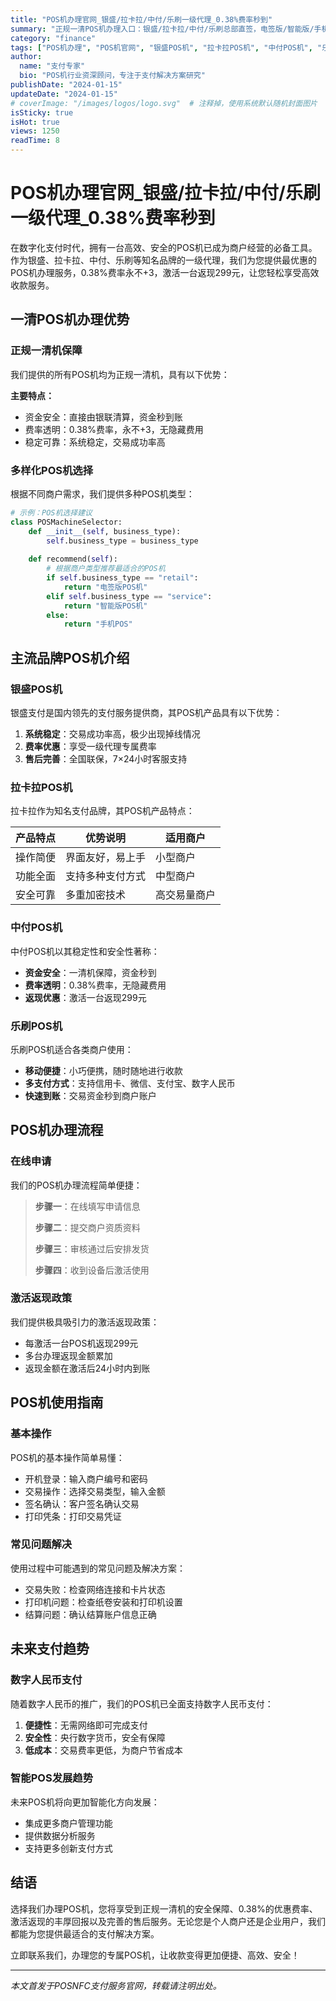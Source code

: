 ```yaml
---
title: "POS机办理官网_银盛/拉卡拉/中付/乐刷一级代理_0.38%费率秒到"
summary: "正规一清POS机办理入口：银盛/拉卡拉/中付/乐刷总部直签，电签版/智能版/手机POS/聚合码牌随心选，0.38%费率永不+3，激活一台返299元，支持信用卡、微信、支付宝、数字人民币，个人/商户均可在线申请，顺丰包邮当天发货！"
category: "finance"
tags: ["POS机办理", "POS机官网", "银盛POS机", "拉卡拉POS机", "中付POS机", "乐刷POS机", "电签POS机", "移动收款", "码牌收款", "0.38%费率", "总部直签", "激活返现"]
author:
  name: "支付专家"
  bio: "POS机行业资深顾问，专注于支付解决方案研究"
publishDate: "2024-01-15"
updateDate: "2024-01-15"
# coverImage: "/images/logos/logo.svg"  # 注释掉，使用系统默认随机封面图片
isSticky: true
isHot: true
views: 1250
readTime: 8
---
```


# POS机办理官网_银盛/拉卡拉/中付/乐刷一级代理_0.38%费率秒到

在数字化支付时代，拥有一台高效、安全的POS机已成为商户经营的必备工具。作为银盛、拉卡拉、中付、乐刷等知名品牌的一级代理，我们为您提供最优惠的POS机办理服务，0.38%费率永不+3，激活一台返现299元，让您轻松享受高效收款服务。

## 一清POS机办理优势

### 正规一清机保障

我们提供的所有POS机均为正规一清机，具有以下优势：

**主要特点：**
- 资金安全：直接由银联清算，资金秒到账
- 费率透明：0.38%费率，永不+3，无隐藏费用
- 稳定可靠：系统稳定，交易成功率高

### 多样化POS机选择

根据不同商户需求，我们提供多种POS机类型：

```python
# 示例：POS机选择建议
class POSMachineSelector:
    def __init__(self, business_type):
        self.business_type = business_type
    
    def recommend(self):
        # 根据商户类型推荐最适合的POS机
        if self.business_type == "retail":
            return "电签版POS机"
        elif self.business_type == "service":
            return "智能版POS机"
        else:
            return "手机POS"
```

## 主流品牌POS机介绍

### 银盛POS机

银盛支付是国内领先的支付服务提供商，其POS机产品具有以下优势：

1. **系统稳定**：交易成功率高，极少出现掉线情况
2. **费率优惠**：享受一级代理专属费率
3. **售后完善**：全国联保，7×24小时客服支持

### 拉卡拉POS机

拉卡拉作为知名支付品牌，其POS机产品特点：

| 产品特点 | 优势说明 | 适用商户 |
|---------|---------|---------|
| 操作简便 | 界面友好，易上手 | 小型商户 |
| 功能全面 | 支持多种支付方式 | 中型商户 |
| 安全可靠 | 多重加密技术 | 高交易量商户 |

### 中付POS机

中付POS机以其稳定性和安全性著称：

- **资金安全**：一清机保障，资金秒到
- **费率透明**：0.38%费率，无隐藏费用
- **返现优惠**：激活一台返现299元

### 乐刷POS机

乐刷POS机适合各类商户使用：

- **移动便捷**：小巧便携，随时随地进行收款
- **多支付方式**：支持信用卡、微信、支付宝、数字人民币
- **快速到账**：交易资金秒到商户账户

## POS机办理流程

### 在线申请

我们的POS机办理流程简单便捷：

> **步骤一**：在线填写申请信息
> 
> **步骤二**：提交商户资质资料
> 
> **步骤三**：审核通过后安排发货
> 
> **步骤四**：收到设备后激活使用

### 激活返现政策

我们提供极具吸引力的激活返现政策：

- 每激活一台POS机返现299元
- 多台办理返现金额累加
- 返现金额在激活后24小时内到账

## POS机使用指南

### 基本操作

POS机的基本操作简单易懂：

- 开机登录：输入商户编号和密码
- 交易操作：选择交易类型，输入金额
- 签名确认：客户签名确认交易
- 打印凭条：打印交易凭证

### 常见问题解决

使用过程中可能遇到的常见问题及解决方案：

- 交易失败：检查网络连接和卡片状态
- 打印机问题：检查纸卷安装和打印机设置
- 结算问题：确认结算账户信息正确

## 未来支付趋势

### 数字人民币支付

随着数字人民币的推广，我们的POS机已全面支持数字人民币支付：

1. **便捷性**：无需网络即可完成支付
2. **安全性**：央行数字货币，安全有保障
3. **低成本**：交易费率更低，为商户节省成本

### 智能POS发展趋势

未来POS机将向更加智能化方向发展：

- 集成更多商户管理功能
- 提供数据分析服务
- 支持更多创新支付方式

## 结语

选择我们办理POS机，您将享受到正规一清机的安全保障、0.38%的优惠费率、激活返现的丰厚回报以及完善的售后服务。无论您是个人商户还是企业用户，我们都能为您提供最适合的支付解决方案。

立即联系我们，办理您的专属POS机，让收款变得更加便捷、高效、安全！

---

*本文首发于POSNFC支付服务官网，转载请注明出处。*
